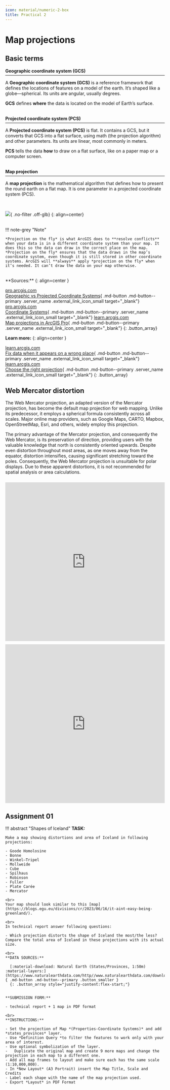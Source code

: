 ```yaml
---
icon: material/numeric-2-box
title: Practical 2
---
```


# Map projections

## Basic terms

<div class="grid_container">
  <div class="grid_item" style="flex:1 1 300px;">
    <strong>Geographic coordinate system (GCS)</strong>
    <hr style="margin:5px 0 !important;">
    <p> A <strong>Geographic coordinate system (GCS)</strong> is a reference framework that defines the locations of features on a model of the earth. It’s shaped like a globe—spherical. Its units are angular, usually degrees. </p>
    <p><strong>GCS</strong> defines <strong>where</strong> the data is located on the model of Earth’s surface.</p>
  </div>
  <br>
  <div class="grid_item" style="flex:1 1 300px;">
    <strong>Projected coordinate system (PCS)</strong>
    <hr style="margin:5px 0 !important;">
    <p> A <strong>Projected coordinate system (PCS)</strong> is flat. It contains a GCS, but it converts that GCS into a flat surface, using math (the projection algorithm) and other parameters. Its units are linear, most commonly in meters.</p>
    <p><strong>PCS</strong> tells the data <strong>how</strong> to draw on a flat surface, like on a paper map or a computer screen.</p>
  </div>
  <br>
  <div class="grid_item" style="flex:1 1 300px;">
    <strong>Map projection</strong>
    <hr style="margin:5px 0 !important;">
    <p> A <strong>map projection</strong> is the mathematical algorithm that defines how to present the round earth on a flat map. It is one parameter in a projected coordinate system (PCS).</p>
  </div>
</div>
 <br>

![](../assets/cviceni2/CS.png){ .no-filter .off-glb}
{: align=center}

<br>
!!! note-grey "Note"

    *Projection on the fly* is what ArcGIS does to **resolve conflicts** when your data is in a different coordinate system than your map. It does this so the data can draw in the correct place on the map. *Projection on the fly* ensures that the data draws in the map’s coordinate system, even though it is still stored in other coordinate systems. ArcGIS will **always** apply *projection on the fly* when it’s needed. It can’t draw the data on your map otherwise.
<br>
**Sources:**
{: align=center }

[<span>pro.arcgis.com</span><br>Geographic vs Projected Coordinate Systems](https://www.esri.com/arcgis-blog/products/arcgis-pro/mapping/gcs_vs_pcs/){ .md-button .md-button--primary .server_name .external_link_icon_small target="\_blank"}
[<span>pro.arcgis.com</span><br>Coordinate Systems](https://www.esri.com/arcgis-blog/products/arcgis-pro/mapping/coordinate-systems-difference/){ .md-button .md-button--primary .server_name .external_link_icon_small target="\_blank"}
[<span>learn.arcgis.com</span><br>Map projections in ArcGIS Pro](https://storymaps.arcgis.com/stories/ea0519db9c184d7e84387924c84b703f){ .md-button .md-button--primary .server_name .external_link_icon_small target="\_blank"}
{: .button_array}

**Learn more:**
{: align=center }

[<span>learn.arcgis.com</span><br>Fix data when it appears on a wrong place](https://learn.arcgis.com/en/projects/fix-data-when-it-appears-in-the-wrong-place/){ .md-button .md-button--primary .server_name .external_link_icon_small target="\_blank"}
[<span>learn.arcgis.com</span><br>Choose the right projection](https://learn.arcgis.com/en/projects/choose-the-right-projection/){ .md-button .md-button--primary .server_name .external_link_icon_small target="\_blank"}
{: .button_array}

## Web Mercator distortion

The Web Mercator projection, an adapted version of the Mercator projection, has become the default map projection for web mapping. Unlike its predecessor, it employs a spherical formula consistently across all scales. Major online map providers, such as Google Maps, CARTO, Mapbox, OpenStreetMap, Esri, and others, widely employ this projection.

The primary advantage of the Mercator projection, and consequently the Web Mercator, is its preservation of direction, providing users with the valuable knowledge that north is consistently oriented upwards. Despite even distortion throughout most areas, as one moves away from the equator, distortion intensifies, causing significant stretching toward the poles. Consequently, the Web Mercator projection is unsuitable for polar displays. Due to these apparent distortions, it is not recommended for spatial analysis or area calculations.

<iframe style="filter:none !important;margin-top:.6rem;" width="100%" height="500" frameborder="0" allowfullscreen src="https://www.thetruesize.com/#?borders=1~!MTU2ODg0MjU.NDY3MTc3NQ*MzEyNTI5MDA(NjIzOTIyOA~!CONTIGUOUS_US*MTAwMjQwNzU.MjUwMjM1MTc(MTc1)MQ~!IN*NTI2NDA1MQ.Nzg2MzQyMQ)MA~!CN*OTkyMTY5Nw.NzMxNDcwNQ(MjI1)Mg"></iframe>

<iframe style="filter:none !important;margin-top:.6rem;" width="100%" height="500" frameborder="0" allowfullscreen src="https://developers.arcgis.com/javascript/latest/sample-code/client-projection/live/"></iframe>

## Assignment 01
!!! abstract "Shapes of Iceland"
    **TASK:**

    Make a map showing distortions and area of Iceland in following projections:
    
    - Goode Homolosine
    - Bonne
    - Winkel–Tripel
    - Mollweide
    - Cube
    - Spilhaus
    - Robinson
    - Fuller
    - Plate Carée
    - Mercator

    <br>
    Your map should look similar to this [map](https://blogs.egu.eu/divisions/cr/2023/06/16/it-aint-easy-being-greenland/).

    <br>
    In technical report answer following questions:
    
    - Which projection distorts the shape of Iceland the most/the less? Compare the total area of Iceland in these projections with its actual size.
    
    <br>
    **DATA SOURCES:**
    
      [:material-download: Natural Earth (States/Provinces, 1:50m) :material-layers:](https://www.naturalearthdata.com/http//www.naturalearthdata.com/download/50m/cultural/ne_50m_admin_1_states_provinces.zip){ .md-button .md-button--primary .button_smaller }
      {: .button_array style="justify-content:flex-start;"}
    
    
    **SUBMISSION FORM:**

    - technical report + 1 map in PDF format
    
    <br>
    **INSTRUCTIONS:**

    - Set the projection of Map *(Properties-Coordinate Systems)* and add *states_provinces* layer.
    - Use *Definition Query *to filter the features to work only with your area of interest.
    - Use optional symbolization of the layer.
    -	Duplicate the original map and create 9 more maps and change the projection in each map to a different one.
    - Add all map frames to layout and make sure each has the same scale (1:10,000,000).
    - In *New Layout* (A3 Portrait) insert the Map Title, Scale and Credits
    - Label each shape with the name of the map projection used.
    - Export *Layout* in PDF Format
